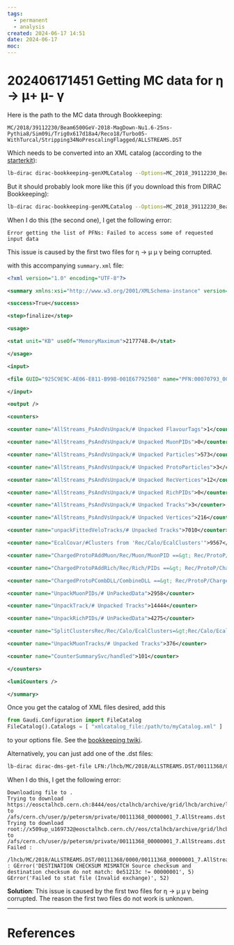 ```yaml
---
tags:
  - permanent
  - analysis
created: 2024-06-17 14:51
date: 2024-06-17
moc:
---
```

# 202406171451 Getting MC data for η -> μ+ μ- γ

 Here is the path to the MC data through Bookkeeping: 

```path
MC/2018/39112230/Beam6500GeV-2018-MagDown-Nu1.6-25ns-Pythia8/Sim09i/Trig0x617d18a4/Reco18/Turbo05-WithTurcal/Stripping34NoPrescalingFlagged/ALLSTREAMS.DST
```

Which needs to be converted into an XML catalog (according to the [starterkit](https://lhcb.github.io/starterkit-lessons/first-analysis-steps/files-from-grid.html)):

```sh
lb-dirac dirac-bookkeeping-genXMLCatalog --Options=MC_2018_39112230_Beam6500GeV-2018-MagDown-Nu1.6-25ns-Pythia8_Sim09i_Trig0x617d18a4_Reco18_Turbo05-WithTurcal_Stripping34NoPrescalingFlagged_ALLSTREAMS.DST.py --Catalog=myCatalog.xml
```

But it should probably look more like this (if you download this from DIRAC Bookkeeping):

```sh
lb-dirac dirac-bookkeeping-genXMLCatalog --Options=MC_2018_39112230_Beam6500GeV2018MagDownNu1.625nsPythia8_Sim09i_Trig0x617d18a4_Reco18_Turbo05WithTurcal_Stripping34NoPrescalingFlagged_ALLSTREAMS.DST.py --Catalog=myCatalog.xml
```

When I do this (the second one), I get the following error: 

```error
Error getting the list of PFNs: Failed to access some of requested input data
```

This issue is caused by the first two files for η -> μ μ γ being corrupted. 

with this accompanying `summary.xml` file:

```xml
<?xml version="1.0" encoding="UTF-8"?>

<summary xmlns:xsi="http://www.w3.org/2001/XMLSchema-instance" version="1.0" xsi:noNamespaceSchemaLocation="$XMLSUMMARYBASEROOT/xml/XMLSummary.xsd">

<success>True</success>

<step>finalize</step>

<usage>

<stat unit="KB" useOf="MemoryMaximum">2177748.0</stat>

</usage>

<input>

<file GUID="925C9E9C-AE06-E811-B99B-001E67792508" name="PFN:00070793_00000001_7.AllStreams.dst" status="part">100</file>

</input>

<output />

<counters>

<counter name="AllStreams_PsAndVsUnpack/# Unpacked FlavourTags">1</counter>

<counter name="AllStreams_PsAndVsUnpack/# Unpacked MuonPIDs">0</counter>

<counter name="AllStreams_PsAndVsUnpack/# Unpacked Particles">573</counter>

<counter name="AllStreams_PsAndVsUnpack/# Unpacked ProtoParticles">3</counter>

<counter name="AllStreams_PsAndVsUnpack/# Unpacked RecVertices">12</counter>

<counter name="AllStreams_PsAndVsUnpack/# Unpacked RichPIDs">0</counter>

<counter name="AllStreams_PsAndVsUnpack/# Unpacked Tracks">3</counter>

<counter name="AllStreams_PsAndVsUnpack/# Unpacked Vertices">216</counter>

<counter name="unpackFittedVeloTracks/# Unpacked Tracks">7010</counter>

<counter name="EcalCovar/#Clusters from 'Rec/Calo/EcalClusters'">9567</counter>

<counter name="ChargedProtoPAddMuon/Rec/Muon/MuonPID ==&gt; Rec/ProtoP/Charged">4598</counter>

<counter name="ChargedProtoPAddRich/Rec/Rich/PIDs ==&gt; Rec/ProtoP/Charged">4598</counter>

<counter name="ChargedProtoPCombDLL/CombineDLL ==&gt; Rec/ProtoP/Charged">4598</counter>

<counter name="UnpackMuonPIDs/# UnPackedData">2958</counter>

<counter name="UnpackTrack/# Unpacked Tracks">14444</counter>

<counter name="UnpackRichPIDs/# UnPackedData">4275</counter>

<counter name="SplitClustersRec/Rec/Calo/EcalClusters=&gt;Rec/Calo/EcalSplitClusters">318</counter>

<counter name="UnpackMuonTracks/# Unpacked Tracks">376</counter>

<counter name="CounterSummarySvc/handled">101</counter>

</counters>

<lumiCounters />

</summary>
```

Once you get the catalog of XML files desired, add this

```python
from Gaudi.Configuration import FileCatalog
FileCatalog().Catalogs = [ "xmlcatalog_file:/path/to/myCatalog.xml" ]
```

to your options file. See the [bookkeeping twiki](https://twiki.cern.ch/twiki/bin/view/LHCb/LHCbDiracBKCLI).

Alternatively, you can just add one of the .dst files:

```sh
lb-dirac dirac-dms-get-file LFN:/lhcb/MC/2018/ALLSTREAMS.DST/00111368/0000/00111368_00000001_7.AllStreams.dst
```

When I do this, I get the following error:

```error
Downloading file to .
Trying to download https://eosctalhcb.cern.ch:8444/eos/ctalhcb/archive/grid/lhcb/archive/lhcb/MC/2018/ALLSTREAMS.DST/00111368/0000/00111368_00000001_7.AllStreams.dst to /afs/cern.ch/user/p/petersm/private/00111368_00000001_7.AllStreams.dst
Trying to download root://x509up_u169732@eosctalhcb.cern.ch//eos/ctalhcb/archive/grid/lhcb/archive/lhcb/MC/2018/ALLSTREAMS.DST/00111368/0000/00111368_00000001_7.AllStreams.dst to /afs/cern.ch/user/p/petersm/private/00111368_00000001_7.AllStreams.dst
Failed : 
    /lhcb/MC/2018/ALLSTREAMS.DST/00111368/0000/00111368_00000001_7.AllStreams.dst : GError('DESTINATION CHECKSUM MISMATCH Source checksum and destination checksum do not match: 0e51213c != 00000001', 5) GError('Failed to stat file (Invalid exchange)', 52)
```

**Solution**: This issue is caused by the first two files for η -> μ μ γ being corrupted. The reason the first two files do not work is unknown.

---
# References


